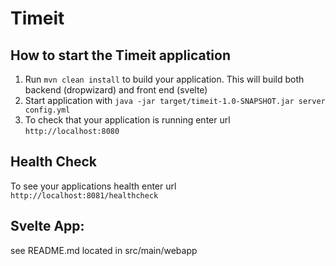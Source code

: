 # Timeit

How to start the Timeit application
---

1. Run `mvn clean install` to build your application.  This will build both backend (dropwizard) and front end (svelte)
1. Start application with `java -jar target/timeit-1.0-SNAPSHOT.jar server config.yml`
1. To check that your application is running enter url `http://localhost:8080`

Health Check
---

To see your applications health enter url `http://localhost:8081/healthcheck`


Svelte App:
---
see README.md  located in src/main/webapp
